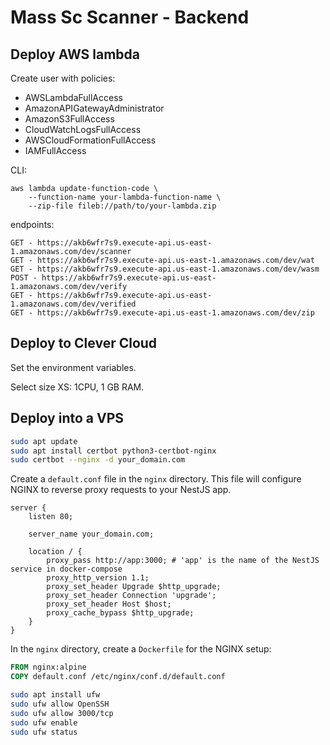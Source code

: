 # Mass Sc Scanner - Backend

## Deploy AWS lambda

Create user with policies:

- AWSLambdaFullAccess
- AmazonAPIGatewayAdministrator
- AmazonS3FullAccess
- CloudWatchLogsFullAccess
- AWSCloudFormationFullAccess
- IAMFullAccess

CLI:

    aws lambda update-function-code \
        --function-name your-lambda-function-name \
        --zip-file fileb://path/to/your-lambda.zip

endpoints:

    GET - https://akb6wfr7s9.execute-api.us-east-1.amazonaws.com/dev/scanner
    GET - https://akb6wfr7s9.execute-api.us-east-1.amazonaws.com/dev/wat
    GET - https://akb6wfr7s9.execute-api.us-east-1.amazonaws.com/dev/wasm
    POST - https://akb6wfr7s9.execute-api.us-east-1.amazonaws.com/dev/verify
    GET - https://akb6wfr7s9.execute-api.us-east-1.amazonaws.com/dev/verified
    GET - https://akb6wfr7s9.execute-api.us-east-1.amazonaws.com/dev/zip

## Deploy to Clever Cloud

Set the environment variables.

Select size XS: 1CPU, 1 GB RAM.

## Deploy into a VPS

```bash
sudo apt update
sudo apt install certbot python3-certbot-nginx
sudo certbot --nginx -d your_domain.com
```

Create a `default.conf` file in the `nginx` directory. This file will configure NGINX to reverse proxy requests to your NestJS app.

```nginx
server {
    listen 80;

    server_name your_domain.com;

    location / {
        proxy_pass http://app:3000; # 'app' is the name of the NestJS service in docker-compose
        proxy_http_version 1.1;
        proxy_set_header Upgrade $http_upgrade;
        proxy_set_header Connection 'upgrade';
        proxy_set_header Host $host;
        proxy_cache_bypass $http_upgrade;
    }
}
```

In the `nginx` directory, create a `Dockerfile` for the NGINX setup:

```dockerfile
FROM nginx:alpine
COPY default.conf /etc/nginx/conf.d/default.conf
```

```bash
sudo apt install ufw
sudo ufw allow OpenSSH
sudo ufw allow 3000/tcp
sudo ufw enable
sudo ufw status
```
